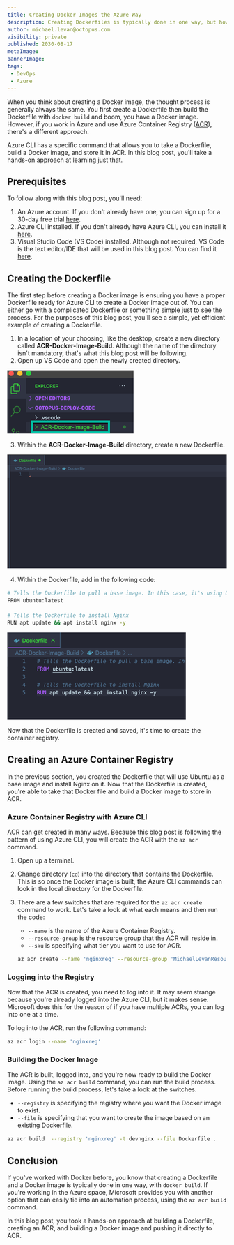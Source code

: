 ```yaml
---
title: Creating Docker Images the Azure Way
description: Creating Dockerfiles is typically done in one way, but how about the Azure way? Learn how to use the Azure CLI to create Docker images
author: michael.levan@octopus.com
visibility: private
published: 2030-08-17
metaImage:
bannerImage:
tags:
 - DevOps
 - Azure
---
```


When you think about creating a Docker image, the thought process is generally always the same. You first create a Dockerfile then build the Dockerfile with `docker build` and boom, you have a Docker image. However, if you work in Azure and use Azure Container Registry ([ACR](https://azure.microsoft.com/en-us/services/container-registry/)), there's a different approach. 

Azure CLI has a specific command that allows you to take a Dockerfile, build a Docker image, and store it in ACR. In this blog post, you'll take a hands-on approach at learning just that.

## Prerequisites

To follow along with this blog post, you'll need:

1. An Azure account. If you don't already have one, you can sign up for a 30-day free trial [here](https://azure.microsoft.com/en-us/free/).
2. Azure CLI installed. If you don't already have Azure CLI, you can install it [here](https://docs.microsoft.com/en-us/cli/azure/get-started-with-azure-cli?view=azure-cli-latest).
3. Visual Studio Code (VS Code) installed. Although not required, VS Code is the text editor/IDE that will be used in this blog post. You can find it [here](https://code.visualstudio.com/download).

## Creating the Dockerfile

The first step before creating a Docker image is ensuring you have a proper Dockerfile ready for Azure CLI to create a Docker image out of. You can either go with a complicated Dockerfile or something simple just to see the process. For the purposes of this blog post, you'll see a simple, yet efficient example of creating a Dockerfile.

1. In a location of your choosing, like the desktop, create a new directory called **ACR-Docker-Image-Build**. Although the name of the directory isn't mandatory, that's what this blog post will be following.
2. Open up VS Code and open the newly created directory.

![](images/1.png)

  3. Within the **ACR-Docker-Image-Build** directory, create a new Dockerfile.

![](images/2.png)

  4. Within the Dockerfile, add in the following code:

```bash
# Tells the Dockerfile to pull a base image. In this case, it's using Ubuntu
FROM ubuntu:latest

# Tells the Dockerfile to install Nginx
RUN apt update && apt install nginx -y
```

![](images/3.png)

Now that the Dockerfile is created and saved, it's time to create the container registry.

## Creating an Azure Container Registry

In the previous section, you created the Dockerfile that will use Ubuntu as a base image and install Nginx on it. Now that the Dockerfile is created, you're able to take that Docker file and build a Docker image to store in ACR.

### Azure Container Registry with Azure CLI

ACR can get created in many ways. Because this blog post is following the pattern of using Azure CLI, you will create the ACR with the `az acr` command.

1. Open up a terminal.
2. Change directory (`cd`) into the directory that contains the Dockerfile. This is so once the Docker image is built, the Azure CLI commands can look in the local directory for the Dockerfile.
3. There are a few switches that are required for the `az acr create` command to work. Let's take a look at what each means and then run the code:
    - `--name` is the name of the Azure Container Registry.
    - `--resource-group` is the resource group that the ACR will reside in.
    - `--sku` is specifying what tier you want to use for ACR.

    ```bash
    az acr create --name 'nginxreg' --resource-group 'MichaelLevanResources' --sku Basic
    ```

### Logging into the Registry

Now that the ACR is created, you need to log into it. It may seem strange because you're already logged into the Azure CLI, but it makes sense. Microsoft does this for the reason of if you have multiple ACRs, you can log into one at a time.

To log into the ACR, run the following command:

```bash
az acr login --name 'nginxreg'
```

### Building the Docker Image

The ACR is built, logged into, and you're now ready to build the Docker image. Using the `az acr build` command, you can run the build process. Before running the build process, let's take a look at the switches.

- `--registry` is specifying the registry where you want the Docker image to exist.
- `--file` is specifying that you want to create the image based on an existing Dockerfile.

```bash
az acr build  --registry 'nginxreg' -t devnginx --file Dockerfile .
```

## Conclusion

If you've worked with Docker before, you know that creating a Dockerfile and a Docker image is typically done in one way, with `docker build`. If you're working in the Azure space, Microsoft provides you with another option that can easily tie into an automation process, using the `az acr build` command. 

In this blog post, you took a hands-on approach at building a Dockerfile, creating an ACR, and building a Docker image and pushing it directly to ACR.